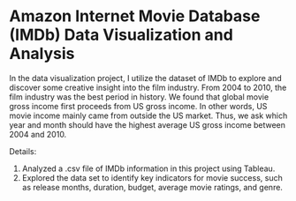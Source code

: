 # Amazon Internet Movie Database (IMDb) Data Visualization and Analysis

In the data visualization project, I utilize the dataset of IMDb to explore and discover some creative insight into the film industry. From 2004 to 2010, the film industry was the best period in history. We found that global movie gross income first proceeds from US gross income. In other words, US movie income mainly came from outside the US market. Thus, we ask which year and month should have the highest average US gross income between 2004 and 2010.

Details: 
1. Analyzed a .csv file of IMDb information in this project using Tableau. 
2. Explored the data set to identify key indicators for movie success, such as release months, duration, budget, average movie ratings, and genre.
